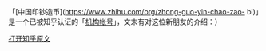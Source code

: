 <!--
    author: 中国印钞造币，
    head: none
    date: Sun Aug 28 21:58:55 2016
    title: 人民币为什么在使用过程中大幅度变长？
    tags: GitBlog
    category: zhihu
    status: publish
    summary:「[中国印钞造币](https://www.zhihu.com/org/zhong-guo-yin-chao-zao-bi)」是一个已被知乎认证的「[机构帐号](https://www.zhihu.com/org-intro)」，文末...
-->


「[中国印钞造币](https://www.zhihu.com/org/zhong-guo-yin-chao-zao-
bi)」是一个已被知乎认证的「[机构帐号](https://www.zhihu.com/org-intro)」，文末有对这位新朋友的介绍：）


[打开知乎原文](http://daily.zhihu.com/story/8734457)